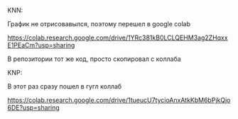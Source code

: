 KNN:

График не отрисовавылся, поэтому перешел в google colab

https://colab.research.google.com/drive/1YRc381kB0LCLQEHM3ag2ZHqxxE1PEaCm?usp=sharing

В репозитории тот же код, просто скопировал с коллаба


KNP: 

В этот раз сразу пошел в гугл коллаб

https://colab.research.google.com/drive/1tueucU7tycioAnxAtkKbM6bPjkQjo6DE?usp=sharing
